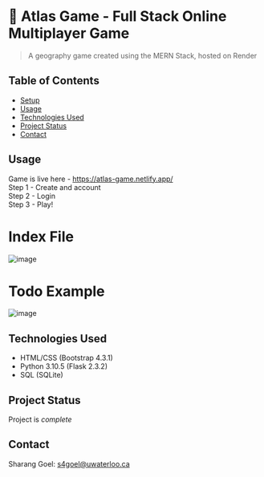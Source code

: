 # 📝 Atlas Game - Full Stack Online Multiplayer Game

> A geography game created using the MERN Stack, hosted on Render

## Table of Contents
* [Setup](#setup)
* [Usage](#usage)
* [Technologies Used](#technologies-used)
* [Project Status](#project-status)
* [Contact](#contact)
<!-- * [License](#license) -->


## Usage
Game is live here - https://atlas-game.netlify.app/ \
Step 1 - Create and account \
Step 2 - Login \
Step 3 - Play!


# Index File
![image](https://github.com/shaziwnl/TodoAppFlask/assets/121330440/d3b5e8a6-0f1c-4df7-9d0d-18d7eeb67dcd)


# Todo Example
![image](https://github.com/shaziwnl/TodoAppFlask/assets/121330440/728c4cdf-8046-4057-a876-636c808916a3)




## Technologies Used
- HTML/CSS (Bootstrap 4.3.1)
- Python 3.10.5 (Flask 2.3.2)
- SQL (SQLite)

## Project Status
Project is *complete*


## Contact
Sharang Goel: s4goel@uwaterloo.ca





